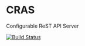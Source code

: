 CRAS
====

Configurable ReST API Server

[![Build Status](https://travis-ci.org/edadma/cras.svg?branch=dev)](https://travis-ci.org/edadma/cras)